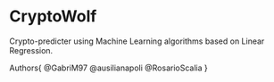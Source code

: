 # CryptoWolf
Crypto-predicter using Machine Learning algorithms based on Linear Regression.

Authors{
  @GabriM97
  @ausilianapoli
  @RosarioScalia
}
